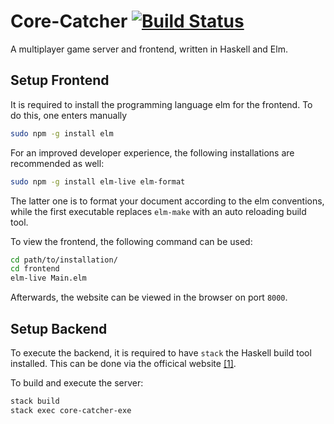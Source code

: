 # Core-Catcher [![Build Status](https://travis-ci.org/Haskell-Praxis/core-catcher.svg?branch=dev)](https://travis-ci.org/Haskell-Praxis/core-catcher)

A multiplayer game server and frontend, written in Haskell and Elm.


## Setup Frontend

It is required to install the programming language elm for the frontend.
To do this, one enters manually 

```bash
sudo npm -g install elm
```

For an improved developer experience, the following installations are recommended as well:

```bash
sudo npm -g install elm-live elm-format
```

The latter one is to format your document according to the elm conventions, while the first executable replaces `elm-make` with an auto reloading build tool. 

To view the frontend, the following command can be used:

```bash
cd path/to/installation/
cd frontend
elm-live Main.elm
```

Afterwards, the website can be viewed in the browser on port `8000`.

## Setup Backend

To execute the backend, it is required to have `stack` the Haskell build tool installed. This can be done via the officical website [[1]](https://docs.haskellstack.org/en/stable/README/).

To build and execute the server:

```bash
stack build 
stack exec core-catcher-exe
```
